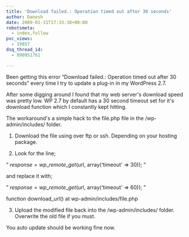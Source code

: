 ```yaml
---
title: 'Download failed.: Operation timed out after 30 seconds'
author: Danesh
date: 2009-01-31T17:33:38+00:00
robotsmeta:
  - index,follow
pvc_views:
  - 19857
dsq_thread_id:
  - 890951761

---
```

Been getting this error &#8220;Download failed.: Operation timed out after 30 seconds&#8221; every time I try to update a plug-in in my WordPress 2.7.

After some digging around I found that my web server's download speed was pretty low. WP 2.7 by default has a 30 second timeout set for it's download function which I constantly kept hitting.

The workaround's a simple hack to the file.php file in the /wp-admin/includes/ folder.

1. Download the file using over ftp or ssh. Depending on your hosting package.

2. Look for the line;

&#8221; $response = wp\_remote\_get($url, array(&#8216;timeout' => 30)); &#8221;

and replace it with;

&#8221; $response = wp\_remote\_get($url, array(&#8216;timeout' => 60)); &#8221;

function download_url() at wp-admin/includes/file.php

3. Upload the modified file back into the /wp-admin/includes/ folder. Overwrite the old file if you must.

You auto update should be working fine now.